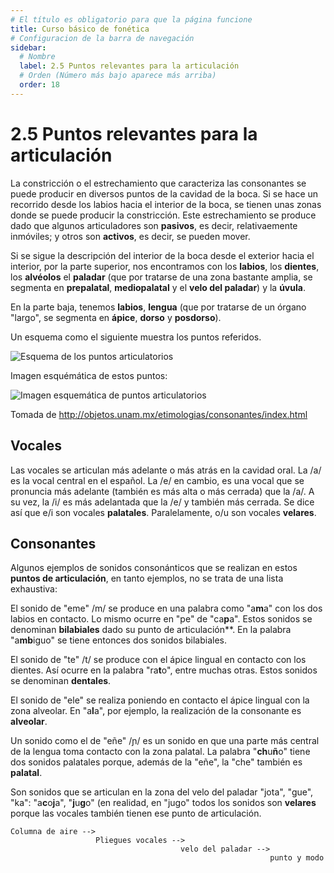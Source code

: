 ```yaml
---
# El título es obligatorio para que la página funcione
title: Curso básico de fonética
# Configuracion de la barra de navegación
sidebar:
  # Nombre
  label: 2.5 Puntos relevantes para la articulación
  # Orden (Número más bajo aparece más arriba)
  order: 18
---
```

# 2.5 Puntos relevantes para la articulación

La constricción o el estrechamiento que caracteriza las consonantes se puede producir en diversos puntos de la cavidad de la boca. Si se hace un recorrido desde los labios  hacia el interior de la boca, se tienen unas zonas donde se puede producir la constricción. Este estrechamiento se produce dado que algunos articuladores son **pasivos**, es decir, relativaemente inmóviles; y otros son **activos**, es decir, se pueden mover.

Si se sigue la descripción del interior de la boca desde el exterior hacia el interior, por la parte superior, nos encontramos con los **labios**, los **dientes**, los **alvéolos** el **paladar** (que por tratarse de una zona bastante amplia, se segmenta en **prepalatal**, **mediopalatal** y el **velo del paladar**) y la **úvula**.

En la parte baja, tenemos **labios**, **lengua** (que por tratarse de un órgano "largo", se segmenta en **ápice**, **dorso** y **posdorso**).

Un esquema como el siguiente muestra los puntos referidos.

![Esquema de los puntos articulatorios](/imagenes/puntos_articulaciones_esquema_v2.png)

Imagen esquémática de estos puntos:

![Imagen esquemática de puntos articulatorios](http://objetos.unam.mx/etimologias/consonantes/img/esquema/esquema_color.png)

Tomada de http://objetos.unam.mx/etimologias/consonantes/index.html

## Vocales

Las vocales se articulan más adelante o más atrás en la cavidad oral. La /a/ es la vocal central en el español. La /e/ en cambio, es una vocal que se pronuncia más adelante (también es más alta o más cerrada) que la /a/. A su vez, la /i/ es más adelantada que la /e/ y también más cerrada. Se dice así que e/i son vocales **palatales**. Paralelamente, o/u son vocales **velares**.

## Consonantes

Algunos ejemplos de sonidos consonánticos que se realizan en estos **puntos de articulación**, en tanto ejemplos, no se trata de una lista exhaustiva:

El sonido de "eme" /m/ se produce en una palabra como "a**m**a" con los dos labios en contacto. Lo mismo ocurre en "pe" de "ca**p**a". Estos sonidos se denominan **bilabiales** dado su punto de articulación**. En la palabra "a**mb**iguo" se tiene entonces dos sonidos bilabiales.

El sonido de "te" /t/ se produce con el ápice lingual en contacto con los dientes. Así ocurre en la palabra "ra**t**o", entre muchas otras. Estos sonidos se denominan **dentales**.

El sonido de "ele" se realiza poniendo en contacto el ápice lingual con la zona alveolar. En "a**l**a", por ejemplo, la realización de la consonante es **alveolar**.

Un sonido como el de "eñe" /ɲ/ es un sonido en que una parte más central de la lengua toma contacto con la zona palatal. La palabra "**ch**u**ñ**o" tiene dos sonidos palatales porque, además de la "eñe", la "che" también es **palatal**.

Son sonidos que se articulan en la zona del velo del paladar "jota", "gue", "ka": "a**c**o**j**a", "**j**u**g**o" (en realidad, en "jugo" todos los sonidos son **velares** porque las vocales también tienen ese punto de articulación.


```
Columna de aire -->
                   Pliegues vocales -->
                                      velo del paladar -->
                                                          punto y modo

